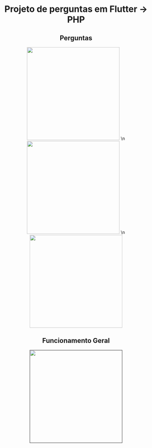 <h1 align="center">Projeto de perguntas em Flutter -> PHP</h1>



<h2 align="center">Perguntas</h2>

<p align="center">
  <a>
    <img src="https://drive.google.com/uc?export=view&id=1g6JHe5MndGYr6KaW5QH9fvfGn1qKF4l9" width="300"> \n
    <img src="https://drive.google.com/uc?export=1Ux0b8bBVoCwM_lw8S4Ho9HudDS199ycB" width="300"> \n
    <img src="https://drive.google.com/uc?export=view&id=1G79zmR0DHWUhl4IyeOHfSvJ357kDTRLv" width="300"> 
  </a>
</p>


<h2 align="center">Funcionamento Geral</h2>
<p align="center"><a href="" target="_blank"><img src="https://drive.google.com/uc?export=view&id=1gHgQr_d2kF_QZTW_ZN6lFJ6Zim5DgNFC" width="300"></a></p>
